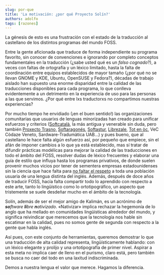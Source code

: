 ```yaml
---
slug: por-que
title: 'La motivación: ¿por qué Proyecto Solín?'
authors: adolfo
tags: [razones]
---
```


La génesis de esto es una frustración con el estado de la traducción al castellano de los distintos programas del mundo FOSS.

<!--truncate-->

Entre la gente aficionada que traduce de forma independiente su programa favorito, sin conocer de convenciones e ignorando por completo conceptos fundamentales en la traducción (¿sabe usted qué es un *falso cognado*?), a veces con faltas de ortografía y un léxico limitado, hasta la falta de coordinación entre equipos establecidos de mayor tamaño (¿por qué no se llevan GNOME y KDE, Ubuntu, OpenSUSE y Fedora?), décadas de trabajo aislado han supuesto una enorme disparidad entre la calidad de las traducciones disponibles para cada programa, lo que conlleva evidentemente a un detrimento en la experiencia de uso para las personas a las que servimos. ¿Por qué entre lxs traductorxs no compartimos nuestras experiencias?

Por mucho tiempo he envidiado (¡en el buen sentido!) las organizaciones comunitarias que usuarixs de lenguas minorizadas han creado para unificar esfuerzos y criterios ([Softcatalà](https://www.softcatala.org/), la más antigua y venerable sin duda, pero también [Proxecto Trasno,](http://trasno.gal/) [Softaragonés](https://softaragones.org/index.php/Softaragon%C3%A9s), [Softastur](https://softastur.org/), [Librezale](https://librezale.eus/), [Tot en òc](https://web.archive.org/web/20210304183213/https://totenoc.eu/), VeC Còdaze Veneto, Sardware-Tradumàtica UAB…) y pues bueno, que al castellano le hace falta algún esfuerzo así, por pequeño que empiece, sin el afán de imponer cambios a lo que ya está establecido, mas sí tratar de difundir prácticas modélicas para mejorar la calidad de las traducciones en todo el ámbito del FOSS, resolver dudas de léxico frecuentes y elaborar una guía de estilo que influya hasta los programas privativos, de donde suelen provenir muchos vicios por tener de sementera empresas estadounidenses sin la ciencia que hace falta para [no faltar el respeto](https://twitter.com/born2bgratis/status/1485555593414909953) a toda una población usuaria de una lengua distinta del inglés. Además, después de doce años de traducir FOSS, hacía falta compartir todo lo aprendido con respecto a este arte, tanto lo lingüístico como lo ortotipográfico, un aspecto que tristemente se suele desdeñar mucho en el ámbito de la tecnología.

Solín, además de ser el mejor amigo de Kalimán, es un acrónimo de _**so**ftware **li**bre **n**ativizado_. «Nativizar» implica rechazar la hegemonía de lo anglo que ha mellado en comunidades lingüísticas alrededor del mundo, y significa reivindicar que merecemos que la tecnología nos hable sin escatimar en la calidad, pues no somos gente de segunda con respecto a la gente que habla inglés.

Así pues, con este conjunto de herramientas, queremos demostrar lo que una traducción de alta calidad representa, lingüísticamente hablando: con un léxico elegante y prolijo y una ortotipografía de primer nivel. Aspirar a esta meta no implica caer de lleno en el purismo, claro está, pero también se busca no caer del todo en una laxitud indiscriminada.

Demos a nuestra lengua el valor que merece. Hagamos la diferencia.
